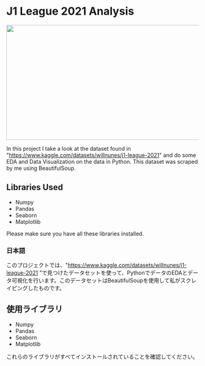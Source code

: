 # J1 League 2021 Analysis

<img src="https://japanteams.com/wp-content/uploads/2021/02/J2021.png" width="600" height="300" />


In this project I take a look at the dataset found in "https://www.kaggle.com/datasets/willnunes/j1-league-2021" and do some EDA and Data Visualization on the data in Python. This dataset was scraped by me using BeautifulSoup.

## Libraries Used
* Numpy
* Pandas
* Seaborn
* Matplotlib

Please make sure you have all these libraries installed.


### 日本語

このプロジェクトでは、"https://www.kaggle.com/datasets/willnunes/j1-league-2021 "で見つけたデータセットを使って、PythonでデータのEDAとデータ可視化を行います。このデータセットはBeautifulSoupを使用して私がスクレイピングしたものです。

## 使用ライブラリ
* Numpy
* Pandas
* Seaborn
* Matplotlib

これらのライブラリがすべてインストールされていることを確認してください。
